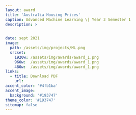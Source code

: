 ```yaml
---
layout: award
title: 'Australia Housing Prices'
caption: Advanced Machine Learning \| Year 3 Semester 1
description: >

  
date: sept 2021
image: 
  path: /assets/img/projects/ML.png
  srcset: 
    1920w: /assets/img/awards/award_1.png
    960w:  /assets/img/awards/award_1.png
    480w:  /assets/img/awards/award_1.png
links:
  - title: Download PDF
    url: 
accent_color: '#4fb1ba'
accent_image:
  background: '#193747'
theme_color: '#193747'
sitemap: false
---
```

